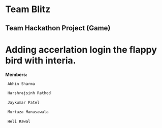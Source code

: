 # Team Blitz

## Team Hackathon Project (Game)
# Adding accerlation login the flappy bird with interia.

**Members:**
```sh
 Abhin Sharma
 
 Harshrajsinh Rathod
 
 Jaykumar Patel
 
 Murtaza Manasawala
 
 Heli Rawal
```
